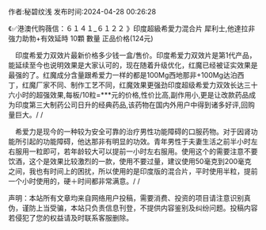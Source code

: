 <p>作者:秘碧纹浅 发布时间:2024-04-28 00:26:28</p>
<p>《✅港澳代购薇信：６１４１_６１２２ 》印度超級希愛力混合片 犀利士,他達拉非 強力助勃+有效延時 10顆 數量 正品价格(124元) </p>
									<p> 　印度希爱力双效片最新价格多少钱一盒/售价。印度希爱力双效片是第1代产品，能延续至今也说明效果是大家认可的，现在随着升级优化，红魔已经被证实效果是最强的了。红魔成分含量跟希爱力一样的都是100Mg西地那非+100Mg达泊西丁，红魔厂家不同、制作工艺不同，红魔效果更强劲印度超级希爱力双效长达三十六小时的超强效果,每板/10粒=***元的价格,性价比高,副作用小,更是让改款药品成为印度第三大制药公司日升的经典药品,该药物在国内外用户中得到诸多好评,回购量巨大。/ / </p><p></p><p></p><p>　希爱力是现今的一种较为安全可靠的治疗男性功能障碍的口服药物。对于因肾功能所引起的功能障碍，他达那非有明显的功效。青年男性于夫妻生活之前半小时左右服用一粒即可，若年龄较大可以提前一小时左右服用。使用这个的需要注意不要饮酒，这个是效果比较激烈的一款，使用不要过量，建议使用50毫克到200毫克之间，我也有时间上的困扰，所以使用的是印度版的混合片，平时使用半粒，提前一个小时使用的，硬＋时间都非常满意。/ / </p>				声明：本站所有文章均来自网络用户投稿，需要消费、投资的项目请注意识别真伪，谨防上当受骗，本站只负责信息刊登，不提供内容鉴别及纠纷问题。投稿内容若侵犯了您的权益请及时联系客服删除。				
